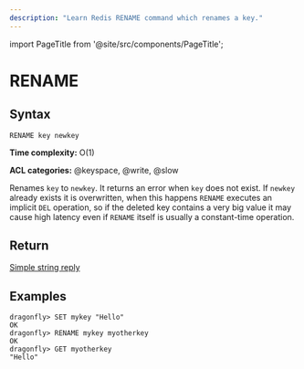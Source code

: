 ```yaml
---
description: "Learn Redis RENAME command which renames a key."
---
```


import PageTitle from '@site/src/components/PageTitle';

# RENAME

<PageTitle title="Redis RENAME Command (Documentation) | Dragonfly" />

## Syntax

    RENAME key newkey

**Time complexity:** O(1)

**ACL categories:** @keyspace, @write, @slow

Renames `key` to `newkey`.
It returns an error when `key` does not exist.
If `newkey` already exists it is overwritten, when this happens `RENAME` executes an implicit `DEL` operation, so if the deleted key contains a very big value it may cause high latency even if `RENAME` itself is usually a constant-time operation.

## Return

[Simple string reply](https://redis.io/docs/latest/develop/reference/protocol-spec/#simple-strings)

## Examples

```shell
dragonfly> SET mykey "Hello"
OK
dragonfly> RENAME mykey myotherkey
OK
dragonfly> GET myotherkey
"Hello"
```
